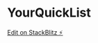 # YourQuickList

[Edit on StackBlitz ⚡️](https://stackblitz.com/edit/vitejs-react-tailwind-template-9hrqxi)